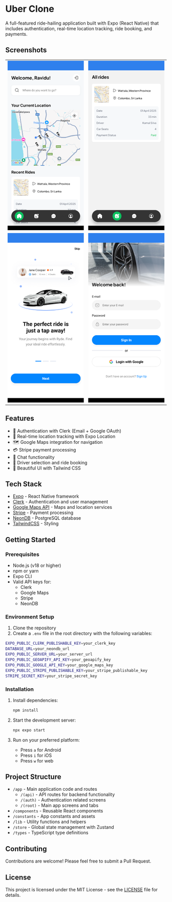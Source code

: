 # Uber Clone

A full-featured ride-hailing application built with Expo (React Native) that includes authentication, real-time location tracking, ride booking, and payments.

## Screenshots

<table>
  <tr>
    <td><img src="./assets/screenshots/home-page-screenshot.png" width="250" alt="Home Screen"/></td>
    <td><img src="./assets/screenshots/ride-page-screenshot.png" width="250" alt="Rides Screen"/></td>
  </tr>
  <tr>
    <td><img src="./assets/screenshots/onboarding-page1-screenshot.png" width="250" alt="Onboarding Screen"/></td>
    <td><img src="./assets/screenshots/signin-page-screenshot.png" width="250" alt="Sign In Screen"/></td>
  </tr>
</table>

## Features

- 🔐 Authentication with Clerk (Email + Google OAuth)
- 📍 Real-time location tracking with Expo Location
- 🗺️ Google Maps integration for navigation
- 💳 Stripe payment processing
- 💬 Chat functionality
- 🚗 Driver selection and ride booking
- 📱 Beautiful UI with Tailwind CSS

## Tech Stack

- [Expo](https://expo.dev) - React Native framework
- [Clerk](https://clerk.com) - Authentication and user management
- [Google Maps API](https://developers.google.com/maps) - Maps and location services
- [Stripe](https://stripe.com) - Payment processing
- [NeonDB](https://neon.tech) - PostgreSQL database
- [TailwindCSS](https://tailwindcss.com) - Styling

## Getting Started

### Prerequisites

- Node.js (v18 or higher)
- npm or yarn
- Expo CLI
- Valid API keys for:
  - Clerk
  - Google Maps
  - Stripe
  - NeonDB

### Environment Setup

1. Clone the repository
2. Create a `.env` file in the root directory with the following variables:

```bash
EXPO_PUBLIC_CLERK_PUBLISHABLE_KEY=your_clerk_key
DATABASE_URL=your_neondb_url
EXPO_PUBLIC_SERVER_URL=your_server_url
EXPO_PUBLIC_GEOAPIFY_API_KEY=your_geoapify_key
EXPO_PUBLIC_GOOGLE_API_KEY=your_google_maps_key
EXPO_PUBLIC_STRIPE_PUBLISHABLE_KEY=your_stripe_publishable_key
STRIPE_SECRET_KEY=your_stripe_secret_key
```

### Installation

1. Install dependencies:

   ```bash
   npm install
   ```

2. Start the development server:

   ```bash
   npx expo start
   ```

3. Run on your preferred platform:
   - Press `a` for Android
   - Press `i` for iOS
   - Press `w` for web

## Project Structure

- `/app` - Main application code and routes
  - `/(api)` - API routes for backend functionality
  - `/(auth)` - Authentication related screens
  - `/(root)` - Main app screens and tabs
- `/components` - Reusable React components
- `/constants` - App constants and assets
- `/lib` - Utility functions and helpers
- `/store` - Global state management with Zustand
- `/types` - TypeScript type definitions

## Contributing

Contributions are welcome! Please feel free to submit a Pull Request.

## License

This project is licensed under the MIT License - see the [LICENSE](LICENSE) file for details.
